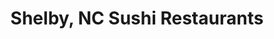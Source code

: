 ---
layout: city
title: Shelby, NC Sushi Restaurants
permalink: /north-carolina/shelby/
stateAbbr: NC
stateName: North Carolina
cityName: Shelby
---
